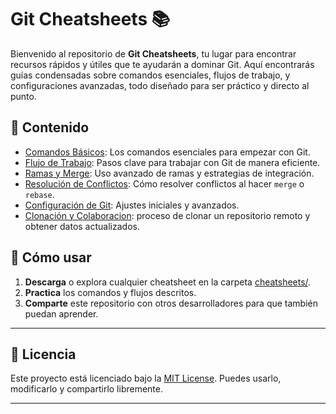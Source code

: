 # Git Cheatsheets 📚

Bienvenido al repositorio de **Git Cheatsheets**, tu lugar para encontrar recursos rápidos y útiles que te ayudarán a dominar Git. Aquí encontrarás guías condensadas sobre comandos esenciales, flujos de trabajo, y configuraciones avanzadas, todo diseñado para ser práctico y directo al punto.

## 📂 Contenido

- [Comandos Básicos](./cheatsheets/13-Comandos-Basicos/README.md): Los comandos esenciales para empezar con Git.
- [Flujo de Trabajo](./cheatsheets/2-Git-Local-Guía-de-Repositorios/README.md): Pasos clave para trabajar con Git de manera eficiente.
- [Ramas y Merge](./cheatsheets/4-Ramas-en-Git-Guía-Completa/README.md): Uso avanzado de ramas y estrategias de integración.
- [Resolución de Conflictos](./cheatsheets/10-Resolviendo-Conflictos-de-Fusión-en-Git/README.md): Cómo resolver conflictos al hacer `merge` o `rebase`.
- [Configuración de Git](./cheatsheets/1-Git-y-la-Línea-de-Comandos-Dominando-los-Fundamentos/README.md): Ajustes iniciales y avanzados.
- [Clonación y Colaboracion](./cheatsheets/8-Git-Clonación-Datos-y-Colaboración/README.md): proceso de clonar un repositorio remoto y obtener datos actualizados.

## 🚀 Cómo usar

1. **Descarga** o explora cualquier cheatsheet en la carpeta [cheatsheets/](./cheatsheets).
2. **Practica** los comandos y flujos descritos.
3. **Comparte** este repositorio con otros desarrolladores para que también puedan aprender.

---

## 📄 Licencia

Este proyecto está licenciado bajo la [MIT License](./LICENSE). Puedes usarlo, modificarlo y compartirlo libremente.

---
